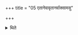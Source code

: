 +++
title = "05 एतानेवावृतानर्वाक्सामसु"

+++

<details><summary>थिते</summary>

5. (He takes) the same (scoops) in the reverse order on the (Svarasāman) with reverted sāmans."  

[^1]: Cf. TS III.3.6.2. 
</details>
